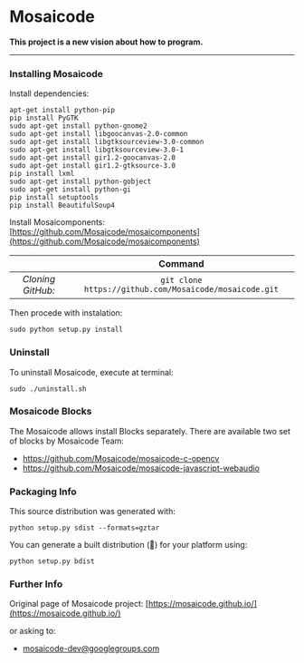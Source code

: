 Mosaicode
======

**This project is a new vision about how to program.**

-------------

### Installing Mosaicode

Install dependencies:

```
apt-get install python-pip
pip install PyGTK
sudo apt-get install python-gnome2
sudo apt-get install libgoocanvas-2.0-common
sudo apt-get install libgtksourceview-3.0-common
sudo apt-get install libgtksourceview-3.0-1
sudo apt-get install gir1.2-goocanvas-2.0
sudo apt-get install gir1.2-gtksource-3.0
pip install lxml
sudo apt-get install python-gobject
sudo apt-get install python-gi
pip install setuptools
pip install BeautifulSoup4
```

Install Mosaicomponents: [https://github.com/Mosaicode/mosaicomponents](https://github.com/Mosaicode/mosaicomponents)

| | Command |
| :---: | :---: |
| *Cloning GitHub:* | `git clone https://github.com/Mosaicode/mosaicode.git`|

Then procede with instalation:

    sudo python setup.py install

### Uninstall
To uninstall Mosaicode, execute at terminal:
```
sudo ./uninstall.sh
```

### Mosaicode Blocks

The Mosaicode allows install Blocks separately. There are available two set of blocks by Mosaicode Team:

* https://github.com/Mosaicode/mosaicode-c-opencv
* https://github.com/Mosaicode/mosaicode-javascript-webaudio

### Packaging Info

This source distribution was generated with:
```
python setup.py sdist --formats=gztar
```

You can generate a built distribution (:metal:) for your platform using:
```
python setup.py bdist
```

### Further Info

Original page of Mosaicode project: [https://mosaicode.github.io/](https://mosaicode.github.io/)

or asking to:
* mosaicode-dev@googlegroups.com
